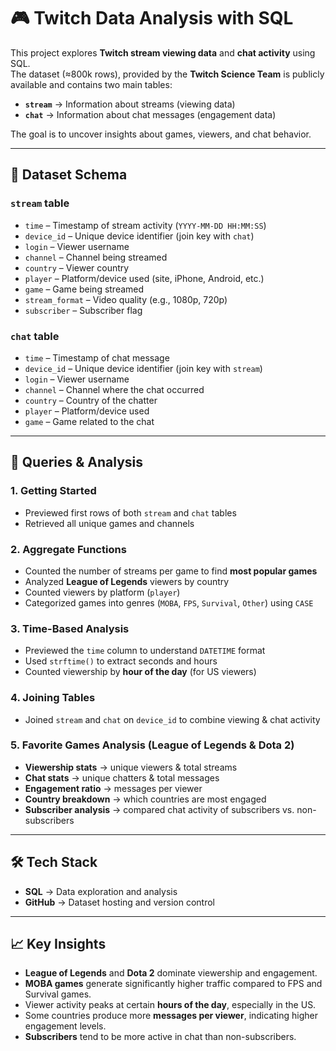 # 🎮 Twitch Data Analysis with SQL

This project explores **Twitch stream viewing data** and **chat activity** using SQL.  
The dataset (≈800k rows), provided by the **Twitch Science Team**  is publicly available and contains two main tables:

- **`stream`** → Information about streams (viewing data)  
- **`chat`** → Information about chat messages (engagement data)  

The goal is to uncover insights about games, viewers, and chat behavior.

---

## 📂 Dataset Schema

### `stream` table
- `time` – Timestamp of stream activity (`YYYY-MM-DD HH:MM:SS`)  
- `device_id` – Unique device identifier (join key with `chat`)  
- `login` – Viewer username  
- `channel` – Channel being streamed  
- `country` – Viewer country  
- `player` – Platform/device used (site, iPhone, Android, etc.)  
- `game` – Game being streamed  
- `stream_format` – Video quality (e.g., 1080p, 720p)  
- `subscriber` – Subscriber flag  

### `chat` table
- `time` – Timestamp of chat message  
- `device_id` – Unique device identifier (join key with `stream`)  
- `login` – Viewer username  
- `channel` – Channel where the chat occurred  
- `country` – Country of the chatter  
- `player` – Platform/device used  
- `game` – Game related to the chat  

---

## 🚀 Queries & Analysis

### 1. Getting Started
- Previewed first rows of both `stream` and `chat` tables  
- Retrieved all unique games and channels  

### 2. Aggregate Functions
- Counted the number of streams per game to find **most popular games**  
- Analyzed **League of Legends** viewers by country  
- Counted viewers by platform (`player`)  
- Categorized games into genres (`MOBA`, `FPS`, `Survival`, `Other`) using `CASE`  

### 3. Time-Based Analysis
- Previewed the `time` column to understand `DATETIME` format  
- Used `strftime()` to extract seconds and hours  
- Counted viewership by **hour of the day** (for US viewers)  

### 4. Joining Tables
- Joined `stream` and `chat` on `device_id` to combine viewing & chat activity  

### 5. Favorite Games Analysis (League of Legends & Dota 2)
- **Viewership stats** → unique viewers & total streams  
- **Chat stats** → unique chatters & total messages  
- **Engagement ratio** → messages per viewer  
- **Country breakdown** → which countries are most engaged  
- **Subscriber analysis** → compared chat activity of subscribers vs. non-subscribers  

---

## 🛠️ Tech Stack

- **SQL** → Data exploration and analysis  
- **GitHub** → Dataset hosting and version control  

---

## 📈 Key Insights

- **League of Legends** and **Dota 2** dominate viewership and engagement.  
- **MOBA games** generate significantly higher traffic compared to FPS and Survival games.  
- Viewer activity peaks at certain **hours of the day**, especially in the US.  
- Some countries produce more **messages per viewer**, indicating higher engagement levels.  
- **Subscribers** tend to be more active in chat than non-subscribers.  

